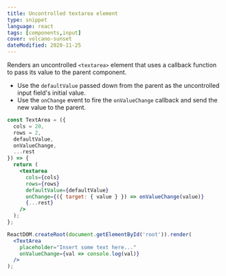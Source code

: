 ```yaml
---
title: Uncontrolled textarea element
type: snippet
language: react
tags: [components,input]
cover: volcano-sunset
dateModified: 2020-11-25
---
```


Renders an uncontrolled `<textarea>` element that uses a callback function to pass its value to the parent component.

- Use the `defaultValue` passed down from the parent as the uncontrolled input field's initial value.
- Use the `onChange` event to fire the `onValueChange` callback and send the new value to the parent.

```jsx
const TextArea = ({
  cols = 20,
  rows = 2,
  defaultValue,
  onValueChange,
  ...rest
}) => {
  return (
    <textarea
      cols={cols}
      rows={rows}
      defaultValue={defaultValue}
      onChange={({ target: { value } }) => onValueChange(value)}
      {...rest}
    />
  );
};

ReactDOM.createRoot(document.getElementById('root')).render(
  <TextArea
    placeholder="Insert some text here..."
    onValueChange={val => console.log(val)}
  />
);
```
